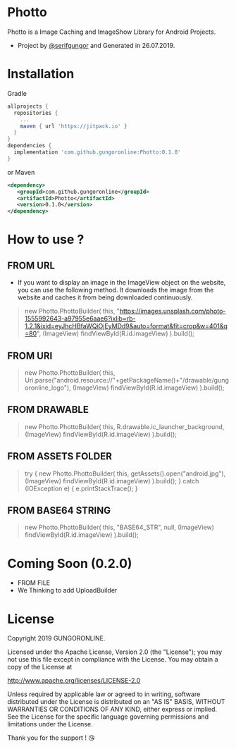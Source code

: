 # Photto
Photto is a Image Caching and ImageShow Library for Android Projects.

- Project by [@serifgungor](https://github.com/serifgungor) and Generated in 26.07.2019.

# Installation
Gradle
```groovy
allprojects {
  repositories {
    ...
    maven { url 'https://jitpack.io' }
  }
}
dependencies {
  implementation 'com.github.gungoronline:Photto:0.1.0'
}
```
or Maven
```xml
<dependency>
   <groupId>com.github.gungoronline</groupId>
   <artifactId>Photto</artifactId>
   <version>0.1.0</version>
</dependency>
```


# How to use ?

## FROM URL
- If you want to display an image in the ImageView object on the website, you can use the following method. It downloads the image from the website and caches it from being downloaded continuously.
> new Photto.PhottoBuilder(
>  this,
>  "https://images.unsplash.com/photo-1555992643-a97955e6aae6?ixlib=rb-1.2.1&ixid=eyJhcHBfaWQiOjEyMDd9&auto=format&fit=crop&w=401&q=80",
>  (ImageView) findViewById(R.id.imageView)
> ).build();

## FROM URI
> new Photto.PhottoBuilder(
>   this,
>   Uri.parse("android.resource://"+getPackageName()+"/drawable/gungoronline_logo"),
>   (ImageView) findViewById(R.id.imageView)
> ).build();

## FROM DRAWABLE
> new Photto.PhottoBuilder(
>   this,
>   R.drawable.ic_launcher_background,
>   (ImageView) findViewById(R.id.imageView)
> ).build();

## FROM ASSETS FOLDER
> try {
>   new Photto.PhottoBuilder(
>     this,
>     getAssets().open("android.jpg"),
>     (ImageView) findViewById(R.id.imageView)
>   ).build();
> } catch (IOException e) {
>   e.printStackTrace();
> }

## FROM BASE64 STRING
> new Photto.PhottoBuilder(
>   this,
>   "BASE64_STR",
>   null,
>   (ImageView) findViewById(R.id.imageView)
> ).build();

# Coming Soon (0.2.0)
- FROM FILE
- We Thinking to add UploadBuilder

# License

Copyright 2019 GUNGORONLINE.

Licensed under the Apache License, Version 2.0 (the "License");
you may not use this file except in compliance with the License.
You may obtain a copy of the License at

   http://www.apache.org/licenses/LICENSE-2.0

Unless required by applicable law or agreed to in writing, software
distributed under the License is distributed on an "AS IS" BASIS,
WITHOUT WARRANTIES OR CONDITIONS OF ANY KIND, either express or implied.
See the License for the specific language governing permissions and
limitations under the License.

Thank you for the support ! :kissing_heart:
